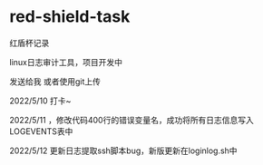 # red-shield-task
红盾杯记录

linux日志审计工具，项目开发中



发送给我 或者使用git上传



2022/5/10  打卡~

2022/5/11 ，修改代码400行的错误变量名，成功将所有日志信息写入LOGEVENTS表中

2022/5/12 更新日志提取ssh脚本bug，新版更新在loginlog.sh中


